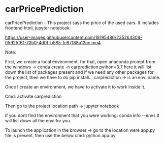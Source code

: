 # carPricePrediction
carPricePrediction - This project says the price of the used cars. It includes frontend html, jupyter notebook.


https://user-images.githubusercontent.com/18195486/235264308-05925f61-70b0-4d0f-b585-fe87f88a12ae.mp4










Note:

First, we create a local environment.
for that,
open anaconda prompt from the windows -> conda create -n carprediction python=3.7
here it will list down the list of packages present and if we need any other packages for the project, then we have to do pip install...
carprediction -> is an envi name.

Once I create an environment, we have to activate it to work inside it.

Cmd:   activate carprediction

Then go to the project location path -> jupyter notebook



if you dont find the environment that you were working:
conda info --envs
it will list down all the envi for you.


To launch the application in the browser -> go to the location were app.py file is present, then use the below cmd:
python app.py
